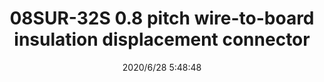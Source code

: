 ﻿---
layout: post 
title: 08SUR-32S 0.8 pitch wire-to-board insulation displacement connector
tags: SUR
categories: wire-harness
overview: Insulation Displacement Connectors Wire-to-Board style, Disconnectable type IDC style, Compact type, Low-profile type 
series: IDC
part_number: 08SUR-32S
thumb_img: static/202006/349-thumb-20200628135034.jpg
small_img: static/202006/349-20200628135034.jpg
date: 2020/6/28 5:48:48
---



